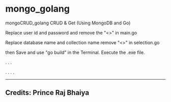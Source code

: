 # mongo_golang
mongoCRUD_golang
CRUD & Get (Using MongoDB and Go)

Replace user id and password and remove the "<>" in main.go

Replace database name and collection name remove "<>" in selection.go

then Save and use "go build" in the Terminal. Execute the .exe file.

. . .

. . . .

-------------------------------
Credits: Prince Raj Bhaiya
-------------------------------
